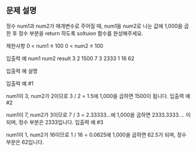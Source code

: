 ## 문제 설명

정수 num1과 num2가 매개변수로 주어질 때, num1을 num2로 나눈 값에 1,000을 곱한 후 정수 부분을 return 하도록 soltuion 함수를 완성해주세요.

제한사항
0 < num1 ≤ 100
0 < num2 ≤ 100

입출력 예
num1 num2 result
3 2 1500
7 3 2333
1 16 62

입출력 예 설명

입출력 예 #1

num1이 3, num2가 2이므로 3 / 2 = 1.5에 1,000을 곱하면 1500이 됩니다.
입출력 예 #2

num1이 7, num2가 3이므로 7 / 3 = 2.33333...에 1,000을 곱하면 2333.3333.... 이 되며, 정수 부분은 2333입니다.
입출력 예 #3

num1이 1, num2가 16이므로 1 / 16 = 0.0625에 1,000을 곱하면 62.5가 되며, 정수 부분은 62입니다.
